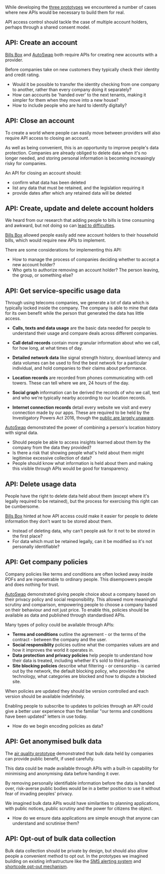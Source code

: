 While developing the [three prototypes](#) we encountered a number of cases where new APIs would be necessary to build them for real.

API access control should tackle the case of multiple account holders, perhaps through a shared consent model.

## API: Create an account

[Bills Box](#) and [AutoSwap](#) both require APIs for creating new accounts with a provider.

Before companies take on new customers they typically check their identity and credit rating.

- Would it be possible to transfer the identity checking from one company to another, rather than every company doing it separately?
- How can accounts be 'handed over' to the next tenants, making it simpler for them when they move into a new house?
- How to include people who are hard to identify digitally?

## API: Close an account

To create a world where people can easily move between providers will also require API access to closing an account.

As well as being convenient, this is an opportunity to improve people's data protection. Companies are already obliged to delete data when it's no longer needed, and storing personal information is becoming increasingly risky for companies.

An API for closing an account should:

- confirm what data has been deleted
- list any data that must be retained, and the legislation requiring it
- provide dates after which any retained data will be deleted

## API: Create, update and delete account holders

We heard from our research that adding people to bills is time consuming and awkward, but not doing so can [lead to difficulties](#).

[Bills Box](#) allowed people easily add new account holders to their household bills, which would require new APIs to implement.

There are some considerations for implementing this API:

- How to manage the process of companies deciding whether to accept a new account holder?
- Who gets to authorize removing an account holder? The person leaving, the group, or something else?

## API: Get service-specific usage data

Through using telecoms companies, we generate a lot of data which is typically locked inside the company. The company is able to mine that data for its own benefit while the person that generated the data has little access.


- **Calls, texts and data usage** are the basic data needed for people to understand their usage and compare deals across different companies.

- **Call detail records** contain more granular information about who we call, for how long, at what times of day.

- **Detailed network data** like signal strength history, download latency and data volumes can be used to find the best network for a particular individual, and hold companies to their claims about performance.

- **Location records** are recorded from phones communicating with cell towers. These can tell where we are, 24 hours of the day.

- **Social graph** information can be derived the records of who we call, text and who we're typically nearby according to our location records.

- **Internet connection records** detail every website we visit and every connection made by our apps. These are required to be held by the Investigatory Powers Act 2016, though the [public are largely unaware](#).

[AutoSwap](#) demonstrated the power of combining a person's location history with signal data.

- Should people be able to access insights learned about them by the company from the data they provided?
- Is there a risk that showing people what's held about them might legitimise excessive collection of data?
- People should know what information is held about them and making this visible through APIs would be good for transparency.

## API: Delete usage data

People have the right to delete data held about them (except where it's legally required to be retained), but the process for exercising this right can be cumbersome.

[Bills Box](#) hinted at how API access could make it easier for people to delete information they don't want to be stored about them.

- Instead of deleting data, why can't people ask for it not to be stored in the first place?
- For data which must be retained legally, can it be modified so it's not personally identifiable?

## API: Get company policies

Company policies like terms and conditions are often locked away inside PDFs and are inpenetrable to ordinary people. This disempowers people and does nothing for trust.

[AutoSwap](#) demonstrated giving people choice about a company based on their privacy policy and social responsibility. This allowed more meaningful scrutiny and comparison, empowering people to choose a company based on their behaviour and not just price.
To enable this, policies should be available as data and published through standardised APIs.

Many types of policy could be available through APIs:

* **Terms and conditions** outline the agreement - or the terms of the contract - between the company and the user.
* **Social responsiblity** policies outline what the companies values are and how it improves the world it operates in.
* **Data protection and privacy policies** help people to understand how their data is treated, including whether it's sold to third parties.
* **Site blocking policies** describe what filtering - or censorship - is carried out by the network, the default blocking policy, who provides the technology, what categories are blocked and how to dispute a blocked site.

When policies are updated they should be version controlled and each version should be available indefinitely.

Enabling people to subscribe to updates to policies through an API could give a better user experience than the familiar "our terms and conditions have been updated" letters in use today.

* How do we begin encoding policies as data?

## API: Get anonymised bulk data

The [air quality prototype](#) demonstrated that bulk data held by companies can provide public benefit, if used carefully.

This data could be made available through APIs with a built-in capability for minimising and anonymising data before handing it over.

By removing personally identifiable information before the data is handed over, risk-averse public bodies would be in a better position to use it without fear of invading peoples' privacy.

We imagined bulk data APIs would have similarities to planning applications, with public notices, public scrutiny and the power for citizens the object.

* How do we ensure data applications are simple enough that anyone can understand and scrutinise them?

## API: Opt-out of bulk data collection

Bulk data collection should be private by design, but should also allow people a convenient method to opt out. In the prototypes we imagined building on existing infrastructure like the [SMS alerting system](#) and [shortcode opt-out mechanism](#).
